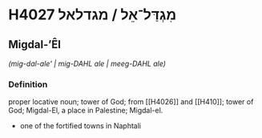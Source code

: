 # H4027 מִגְדַּל־אֵל / מגדלאל

## Migdal-ʼÊl

_(mig-dal-ale' | miɡ-DAHL ale | meeɡ-DAHL ale)_

### Definition

proper locative noun; tower of God; from [[H4026]] and [[H410]]; tower of God; Migdal-El, a place in Palestine; Migdal-el.

- one of the fortified towns in Naphtali
